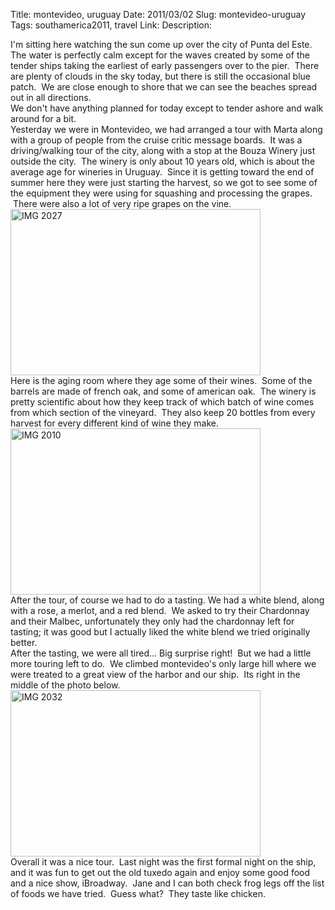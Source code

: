 Title: montevideo, uruguay
Date: 2011/03/02
Slug: montevideo-uruguay
Tags: southamerica2011, travel
Link: 
Description: 


I'm sitting here watching the sun come up over the city of Punta del Este. &nbsp; The water is perfectly calm except for the waves created by some of the tender ships taking the earliest of early passengers over to the pier. &nbsp;There are plenty of clouds in the sky today, but there is still the occasional blue patch. &nbsp;We are close enough to shore that we can see the beaches spread out in all directions.<br />We don't have anything planned for today except to tender ashore and walk around for a bit.<br />Yesterday we were in Montevideo, we had arranged a tour with Marta along with a group of people from the cruise critic message boards. &nbsp;It was a driving/walking tour of the city, along with a stop at the Bouza Winery just outside the city. &nbsp;The winery is only about 10 years old, which is about the average age for wineries in Uruguay. &nbsp;Since it is getting toward the end of summer here they were just starting the harvest, so we got to see some of the equipment they were using for squashing and processing the grapes. &nbsp;There were also a lot of very ripe grapes on the vine.<img alt="IMG 2027" border="0" height="266" src="http://lh6.ggpht.com/_wISL1SSAaEA/TW6sdAHfBZI/AAAAAAAAAM8/_hG1rhvI5qE/IMG_2027.jpg?imgmax=800" title="IMG_2027.jpg" width="400" /><br />Here is the aging room where they age some of their wines. &nbsp;Some of the barrels are made of french oak, and some of american oak. &nbsp;The winery is pretty scientific about how they keep track of which batch of wine comes from which section of the vineyard. &nbsp;They also keep 20 bottles from every harvest for every different kind of wine they make.<br /><img alt="IMG 2010" border="0" height="266" src="http://lh6.ggpht.com/_wISL1SSAaEA/TW6sgXS-JZI/AAAAAAAAANA/lQq7JoUL-ic/IMG_2010.jpg?imgmax=800" title="IMG_2010.jpg" width="400" /><br />After the tour, of course we had to do a tasting. We had a white blend, along with a rose, a merlot, and a red blend. &nbsp;We asked to try their Chardonnay and their Malbec, unfortunately they only had the chardonnay left for tasting; it was good but I actually liked the white blend we tried originally better.<br />After the tasting, we were all tired... Big surprise right! &nbsp;But we had a little more touring left to do. &nbsp;We climbed montevideo's only large hill where we were treated to a great view of the harbor and our ship. &nbsp;Its right in the middle of the photo below.<br /><img alt="IMG 2032" border="0" height="266" src="http://lh3.ggpht.com/_wISL1SSAaEA/TW6skNRUbgI/AAAAAAAAANE/HZDR9sXvcwM/IMG_2032.jpg?imgmax=800" title="IMG_2032.jpg" width="400" /><br />Overall it was a nice tour. &nbsp;Last night was the first formal night on the ship, and it was fun to get out the old tuxedo again and enjoy some good food and a nice show, iBroadway. &nbsp;Jane and I can both check frog legs off the list of foods we have tried. &nbsp;Guess what? &nbsp;They taste like chicken.<div class="blogger-post-footer"><img width='1' height='1' src='https://blogger.googleusercontent.com/tracker/2759017781463016019-6271555744286021478?l=blog.bonelakesoftware.com' alt='' /></div>
